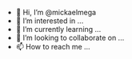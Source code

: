 - 👋 Hi, I’m @mickaelmega
- 👀 I’m interested in ...
- 🌱 I’m currently learning ...
- 💞️ I’m looking to collaborate on ...
- 📫 How to reach me ...

<!---
mickaelmega/mickaelmega is a ✨ special ✨ repository because its `README.md` (this file) appears on your GitHub profile.
You can click the Preview link to take a look at your changes.
--->
